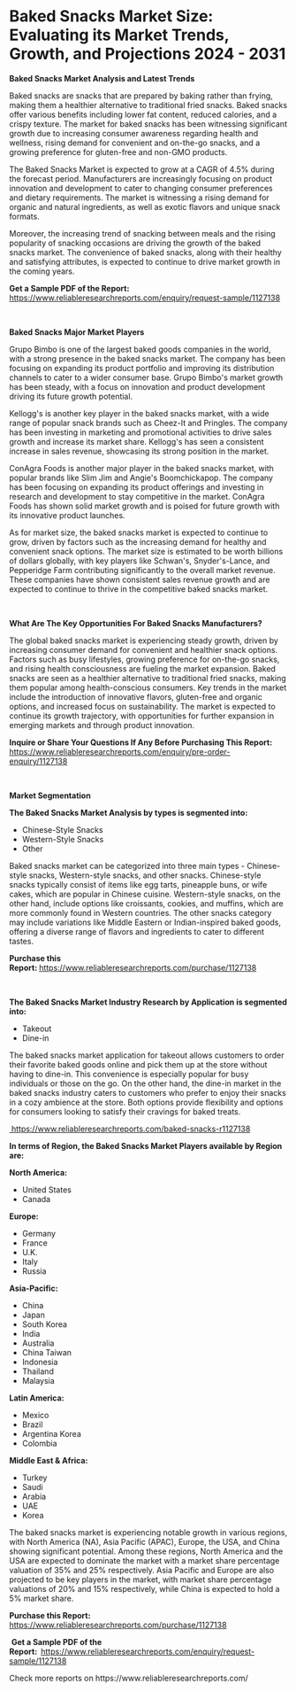 <p><h1>Baked Snacks Market Size: Evaluating its Market Trends, Growth, and Projections 2024 - 2031</h1></p><p><strong>Baked Snacks Market Analysis and Latest Trends</strong></p>
<p><p>Baked snacks are snacks that are prepared by baking rather than frying, making them a healthier alternative to traditional fried snacks. Baked snacks offer various benefits including lower fat content, reduced calories, and a crispy texture. The market for baked snacks has been witnessing significant growth due to increasing consumer awareness regarding health and wellness, rising demand for convenient and on-the-go snacks, and a growing preference for gluten-free and non-GMO products.</p><p>The Baked Snacks Market is expected to grow at a CAGR of 4.5% during the forecast period. Manufacturers are increasingly focusing on product innovation and development to cater to changing consumer preferences and dietary requirements. The market is witnessing a rising demand for organic and natural ingredients, as well as exotic flavors and unique snack formats.</p><p>Moreover, the increasing trend of snacking between meals and the rising popularity of snacking occasions are driving the growth of the baked snacks market. The convenience of baked snacks, along with their healthy and satisfying attributes, is expected to continue to drive market growth in the coming years.</p></p>
<p><strong>Get a Sample PDF of the Report:&nbsp;</strong> <a href="https://www.reliableresearchreports.com/enquiry/request-sample/1127138">https://www.reliableresearchreports.com/enquiry/request-sample/1127138</a></p>
<p>&nbsp;</p>
<p><strong>Baked Snacks Major Market Players</strong></p>
<p><p>Grupo Bimbo is one of the largest baked goods companies in the world, with a strong presence in the baked snacks market. The company has been focusing on expanding its product portfolio and improving its distribution channels to cater to a wider consumer base. Grupo Bimbo's market growth has been steady, with a focus on innovation and product development driving its future growth potential.</p><p>Kellogg's is another key player in the baked snacks market, with a wide range of popular snack brands such as Cheez-It and Pringles. The company has been investing in marketing and promotional activities to drive sales growth and increase its market share. Kellogg's has seen a consistent increase in sales revenue, showcasing its strong position in the market.</p><p>ConAgra Foods is another major player in the baked snacks market, with popular brands like Slim Jim and Angie's Boomchickapop. The company has been focusing on expanding its product offerings and investing in research and development to stay competitive in the market. ConAgra Foods has shown solid market growth and is poised for future growth with its innovative product launches.</p><p>As for market size, the baked snacks market is expected to continue to grow, driven by factors such as the increasing demand for healthy and convenient snack options. The market size is estimated to be worth billions of dollars globally, with key players like Schwan's, Snyder's-Lance, and Pepperidge Farm contributing significantly to the overall market revenue. These companies have shown consistent sales revenue growth and are expected to continue to thrive in the competitive baked snacks market.</p></p>
<p>&nbsp;</p>
<p><strong>What Are The Key Opportunities For Baked Snacks Manufacturers?</strong></p>
<p><p>The global baked snacks market is experiencing steady growth, driven by increasing consumer demand for convenient and healthier snack options. Factors such as busy lifestyles, growing preference for on-the-go snacks, and rising health consciousness are fueling the market expansion. Baked snacks are seen as a healthier alternative to traditional fried snacks, making them popular among health-conscious consumers. Key trends in the market include the introduction of innovative flavors, gluten-free and organic options, and increased focus on sustainability. The market is expected to continue its growth trajectory, with opportunities for further expansion in emerging markets and through product innovation.</p></p>
<p><strong>Inquire or Share Your Questions If Any Before Purchasing This Report:</strong> <a href="https://www.reliableresearchreports.com/enquiry/pre-order-enquiry/1127138">https://www.reliableresearchreports.com/enquiry/pre-order-enquiry/1127138</a></p>
<p>&nbsp;</p>
<p><strong>Market Segmentation</strong></p>
<p><strong>The Baked Snacks Market Analysis by types is segmented into:</strong></p>
<p><ul><li>Chinese-Style Snacks</li><li>Western-Style Snacks</li><li>Other</li></ul></p>
<p><p>Baked snacks market can be categorized into three main types - Chinese-style snacks, Western-style snacks, and other snacks. Chinese-style snacks typically consist of items like egg tarts, pineapple buns, or wife cakes, which are popular in Chinese cuisine. Western-style snacks, on the other hand, include options like croissants, cookies, and muffins, which are more commonly found in Western countries. The other snacks category may include variations like Middle Eastern or Indian-inspired baked goods, offering a diverse range of flavors and ingredients to cater to different tastes.</p></p>
<p><strong>Purchase this Report:&nbsp;</strong><a href="https://www.reliableresearchreports.com/purchase/1127138">https://www.reliableresearchreports.com/purchase/1127138</a></p>
<p>&nbsp;</p>
<p><strong>The Baked Snacks Market Industry Research by Application is segmented into:</strong></p>
<p><ul><li>Takeout</li><li>Dine-in</li></ul></p>
<p><p>The baked snacks market application for takeout allows customers to order their favorite baked goods online and pick them up at the store without having to dine-in. This convenience is especially popular for busy individuals or those on the go. On the other hand, the dine-in market in the baked snacks industry caters to customers who prefer to enjoy their snacks in a cozy ambience at the store. Both options provide flexibility and options for consumers looking to satisfy their cravings for baked treats.</p></p>
<p><a href="https://www.reliableresearchreports.com/baked-snacks-r1127138">&nbsp;https://www.reliableresearchreports.com/baked-snacks-r1127138</a></p>
<p><strong>In terms of Region, the Baked Snacks Market Players available by Region are:</strong></p>
<p>
    <p> <strong> North America: </strong>
        <ul>
            <li>United States</li>
            <li>Canada</li>
        </ul>
        </p> 
    <p> <strong> Europe: </strong>
        <ul>
            <li>Germany</li>
            <li>France</li>
            <li>U.K.</li>
            <li>Italy</li>
            <li>Russia</li>
        </ul>
        </p> 
    <p> <strong> Asia-Pacific: </strong>
        <ul>
            <li>China</li>
            <li>Japan</li>
            <li>South Korea</li>
            <li>India</li>
            <li>Australia</li>
            <li>China Taiwan</li>
            <li>Indonesia</li>
            <li>Thailand</li>
            <li>Malaysia</li>
        </ul>
        </p> 
    <p> <strong> Latin America: </strong>
        <ul>
            <li>Mexico</li>
            <li>Brazil</li>
            <li>Argentina Korea</li>
            <li>Colombia</li>
        </ul>
        </p> 
    <p> <strong> Middle East & Africa: </strong>
        <ul>
            <li>Turkey</li>
            <li>Saudi</li>
            <li>Arabia</li>
            <li>UAE</li>
            <li>Korea</li>
        </ul>
    </p>
    </p>
<p><p>The baked snacks market is experiencing notable growth in various regions, with North America (NA), Asia Pacific (APAC), Europe, the USA, and China showing significant potential. Among these regions, North America and the USA are expected to dominate the market with a market share percentage valuation of 35% and 25% respectively. Asia Pacific and Europe are also projected to be key players in the market, with market share percentage valuations of 20% and 15% respectively, while China is expected to hold a 5% market share.</p></p>
<p><strong>Purchase this Report: </strong><a href="https://www.reliableresearchreports.com/purchase/1127138">https://www.reliableresearchreports.com/purchase/1127138</a></p>
<p>&nbsp;<strong>Get a Sample PDF of the Report:&nbsp;&nbsp;</strong><a href="https://www.reliableresearchreports.com/enquiry/request-sample/1127138">https://www.reliableresearchreports.com/enquiry/request-sample/1127138</a></p>
<p><strong></strong></p>
<p>Check more reports on https://www.reliableresearchreports.com/</p>